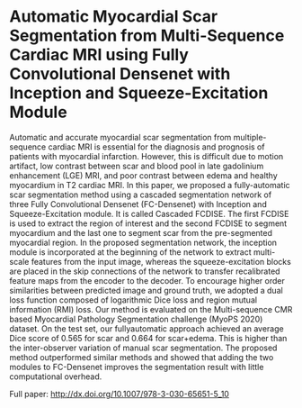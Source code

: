 # Automatic Myocardial Scar Segmentation from Multi-Sequence Cardiac MRI using Fully Convolutional Densenet with Inception and Squeeze-Excitation Module
Automatic and accurate myocardial scar segmentation from
multiple-sequence cardiac MRI is essential for the diagnosis and prognosis of patients with myocardial infarction. However, this is difficult
due to motion artifact, low contrast between scar and blood pool in late
gadolinium enhancement (LGE) MRI, and poor contrast between edema
and healthy myocardium in T2 cardiac MRI. In this paper, we proposed
a fully-automatic scar segmentation method using a cascaded segmentation network of three Fully Convolutional Densenet (FC-Densenet) with
Inception and Squeeze-Excitation module. It is called Cascaded FCDISE.
The first FCDISE is used to extract the region of interest and the second FCDISE to segment myocardium and the last one to segment scar
from the pre-segmented myocardial region. In the proposed segmentation
network, the inception module is incorporated at the beginning of the
network to extract multi-scale features from the input image, whereas
the squeeze-excitation blocks are placed in the skip connections of the
network to transfer recalibrated feature maps from the encoder to the
decoder. To encourage higher order similarities between predicted image
and ground truth, we adopted a dual loss function composed of logarithmic Dice loss and region mutual information (RMI) loss. Our method is
evaluated on the Multi-sequence CMR based Myocardial Pathology Segmentation challenge (MyoPS 2020) dataset. On the test set, our fullyautomatic approach achieved an average Dice score of 0.565 for scar and
0.664 for scar+edema. This is higher than the inter-observer variation
of manual scar segmentation. The proposed method outperformed similar methods and showed that adding the two modules to FC-Densenet
improves the segmentation result with little computational overhead.

Full paper: http://dx.doi.org/10.1007/978-3-030-65651-5_10


